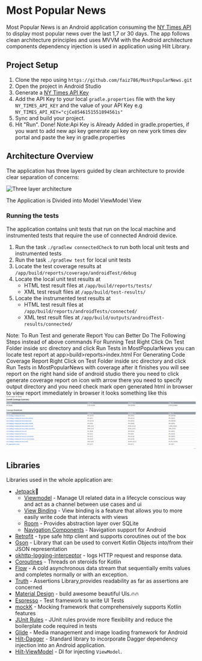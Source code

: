 
# Most Popular News

Most Popular News is an Android application consuming the [NY Times API](https://developer.nytimes.com/)
to display most popular news over the last 1,7 or 30 days. The app follows clean architecture principles
and uses MVVM with the Android architecture components dependency injection is used in application using Hilt Library.


## Project Setup

1. Clone the repo using ```https://github.com/faiz786/MostPopularNews.git```
1. Open the project in Android Studio
1. Generate a [NY Times API Key](https://developer.nytimes.com/get-started)
1. Add the API Key to your local `gradle.properties` file with the key `NY_TIMES_API_KEY`
   and the value of your API Key e.g `NY_TIMES_API_KEY="cjCe8546151551894561s"`
1. Sync and build your project.
1. Hit "Run". Done!
   Note:Api Key is Already Added in gradle.properties, if you want to add new api key generate api key on new york times dev portal and paste the key in gradle.properties
## Architecture Overview

The application has three layers guided by clean architecture to provide clear
separation of concerns:

![Three layer architecture](https://en.wikipedia.org/wiki/Model%E2%80%93view%E2%80%93viewmodel#/media/File:MVVMPattern.png)

The Application is Divided into
Model ViewModel View



### Running the tests

The application contains unit tests that run on the local machine and instrumented tests that
require the use of connected Android device.

1. Run the task `./gradlew connectedCheck` to run both local unit tests and instrumented tests
1. Run the task `./gradlew test` for local unit tests
1. Locate the test coverage results at `/app/build/reports/coverage/androidTest/debug`
1. Locate the local unit test results at
    - HTML test result files at `/app/build/reports/tests/`
    - XML test result files at `/app/build/test-results/`
1. Locate the instrumented test results at
    - HTML test result files at `/app/build/reports/androidTests/connected/`
    - XML test result files at `/app/build/outputs/androidTest-results/connected/`

Note: To Run Test and generate Report You can Better Do The Following Steps instead of above commands
For Running Test Right Click On Test Folder inside src directory and click Run Tests in MostPopularNews
you can locate test report at app>build>reports>index.html
For Generating Code Coverage Report Right Click on Test Folder inside src directory and click Run Tests in MostPopularNews with coverage
after it finishes you will see report on the right hand side of android studio there you need to click generate coverage report on icon with arrow
there you need to specify output directory and you need check mark open generated html in browser to view report immediately in browser
it looks something like this
![ScreenShot](/Screenshots/coverage_report.png)
## Libraries


Libraries used in the whole application are:

- [Jetpack](https://developer.android.com/jetpack)🚀
    - [Viewmodel](https://developer.android.com/topic/libraries/architecture/viewmodel) - Manage UI related data in a lifecycle conscious way
      and act as a channel between use cases and ui
    - [View Binding](https://developer.android.com/topic/libraries/data-binding) - View binding is a feature that allows you to more easily write code that interacts with views
    - [Room](https://developer.android.com/training/data-storage/room) - Provides abstraction layer over SQLite
    - [Navigation Components](https://developer.android.com/guide/navigation/navigation-getting-started) - Navigation support for Android
- [Retrofit](https://square.github.io/retrofit/) - type safe http client and supports coroutines out of the box
- [Gson](https://github.com/square/moshi) - Library that can be used to convert Kotlin Objects into/from their JSON representation
- [okhttp-logging-interceptor](https://github.com/square/okhttp/blob/master/okhttp-logging-interceptor/README.md) - logs HTTP request and response data.
- [Coroutines](https://kotlinlang.org/docs/reference/coroutines-overview.html) - Threads on steroids for Kotlin
- [Flow](https://kotlin.github.io/kotlinx.coroutines/kotlinx-coroutines-core/kotlinx.coroutines.flow/-flow/) - A cold asynchronous data stream that sequentially emits values and completes normally or with an exception.
- [Truth](https://truth.dev/) - Assertions Library,provides readability as far as assertions are concerned
- [Material Design](https://material.io/develop/android/docs/getting-started/) - build awesome beautiful UIs.🔥🔥
- [Espresso](https://developer.android.com/training/testing/espresso) - Test framework to write UI Tests
- [mockK](https://mockk.io/) - Mocking framework that comprehensively supports Kotlin features
- [JUnit Rules](https://developer.android.com/training/testing/instrumented-tests/androidx-test-libraries/rules) - JUnit rules provide more flexibility and reduce the boilerplate code required in tests
- [Glide](https://github.com/bumptech/glide) - Media management and image loading framework for Android
- [Hilt-Dagger](https://dagger.dev/hilt/) - Standard library to incorporate Dagger dependency injection into an Android application.
- [Hilt-ViewModel](https://developer.android.com/training/dependency-injection/hilt-jetpack) - DI for injecting `ViewModel`.
